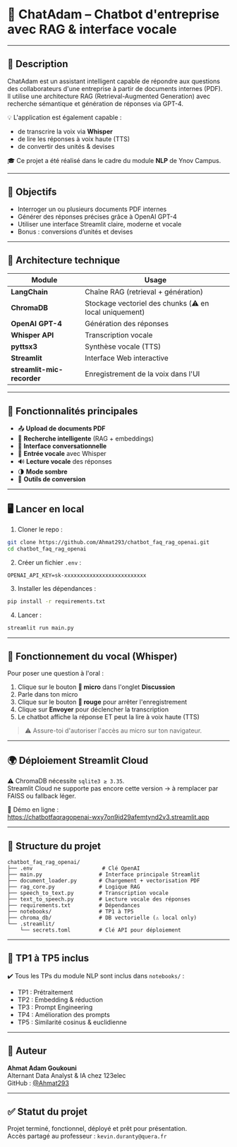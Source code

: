 # 💼 ChatAdam – Chatbot d'entreprise avec RAG & interface vocale

---

## 🚀 Description

ChatAdam est un assistant intelligent capable de répondre aux questions des collaborateurs d'une entreprise à partir de documents internes (PDF).  
Il utilise une architecture RAG (Retrieval-Augmented Generation) avec recherche sémantique et génération de réponses via GPT-4.

💡 L'application est également capable :
- de transcrire la voix via **Whisper**
- de lire les réponses à voix haute (TTS)
- de convertir des unités & devises

🎓 Ce projet a été réalisé dans le cadre du module **NLP** de Ynov Campus.

---

## 🎯 Objectifs

- Interroger un ou plusieurs documents PDF internes
- Générer des réponses précises grâce à OpenAI GPT-4
- Utiliser une interface Streamlit claire, moderne et vocale
- Bonus : conversions d’unités et devises

---

## 🧱 Architecture technique

| Module              | Usage                                                  |
|---------------------|--------------------------------------------------------|
| **LangChain**       | Chaîne RAG (retrieval + génération)                    |
| **ChromaDB**        | Stockage vectoriel des chunks (⚠️ en local uniquement) |
| **OpenAI GPT-4**    | Génération des réponses                                |
| **Whisper API**     | Transcription vocale                                   |
| **pyttsx3**         | Synthèse vocale (TTS)                                  |
| **Streamlit**       | Interface Web interactive                              |
| **streamlit-mic-recorder** | Enregistrement de la voix dans l'UI             |

---

## 🧪 Fonctionnalités principales

- 📤 **Upload de documents PDF**
- 🧠 **Recherche intelligente** (RAG + embeddings)
- 💬 **Interface conversationnelle**
- 🎤 **Entrée vocale** avec Whisper
- 🔊 **Lecture vocale** des réponses
- 🌗 **Mode sombre**
- 🔧 **Outils de conversion**

---

## 🖥️ Lancer en local

1. Cloner le repo :

```bash
git clone https://github.com/Ahmat293/chatbot_faq_rag_openai.git
cd chatbot_faq_rag_openai
```

2. Créer un fichier `.env` :

```
OPENAI_API_KEY=sk-xxxxxxxxxxxxxxxxxxxxxxxxxx
```

3. Installer les dépendances :

```bash
pip install -r requirements.txt
```

4. Lancer :

```bash
streamlit run main.py
```

---

## 🎤 Fonctionnement du vocal (Whisper)

Pour poser une question à l'oral :
1. Clique sur le bouton **🎤 micro** dans l'onglet **Discussion**
2. Parle dans ton micro
3. Clique sur le bouton **🔴 rouge** pour arrêter l'enregistrement
4. Clique sur **Envoyer** pour déclencher la transcription
5. Le chatbot affiche la réponse ET peut la lire à voix haute (TTS)

> ⚠️ Assure-toi d'autoriser l'accès au micro sur ton navigateur.

---

## 🌍 Déploiement Streamlit Cloud

⚠️ ChromaDB nécessite `sqlite3 ≥ 3.35`.  
Streamlit Cloud ne supporte pas encore cette version → à remplacer par FAISS ou fallback léger.

🔗 Démo en ligne :  
https://chatbotfaqragopenai-wxy7on9id29afemtynd2v3.streamlit.app

---

## 📁 Structure du projet

```
chatbot_faq_rag_openai/
├── .env                      # Clé OpenAI
├── main.py                  # Interface principale Streamlit
├── document_loader.py       # Chargement + vectorisation PDF
├── rag_core.py              # Logique RAG
├── speech_to_text.py        # Transcription vocale
├── text_to_speech.py        # Lecture vocale des réponses
├── requirements.txt         # Dépendances
├── notebooks/               # TP1 à TP5
├── chroma_db/               # DB vectorielle (⚠️ local only)
└── .streamlit/
    └── secrets.toml         # Clé API pour déploiement
```

---

## 🧪 TP1 à TP5 inclus

✔️ Tous les TPs du module NLP sont inclus dans `notebooks/` :
- TP1 : Prétraitement
- TP2 : Embedding & réduction
- TP3 : Prompt Engineering
- TP4 : Amélioration des prompts
- TP5 : Similarité cosinus & euclidienne

---

## 👤 Auteur

**Ahmat Adam Goukouni**  
Alternant Data Analyst & IA chez 123elec  
GitHub : [@Ahmat293](https://github.com/Ahmat293)

---

## ✅ Statut du projet

Projet terminé, fonctionnel, déployé et prêt pour présentation.  
Accès partagé au professeur : `kevin.duranty@quera.fr`